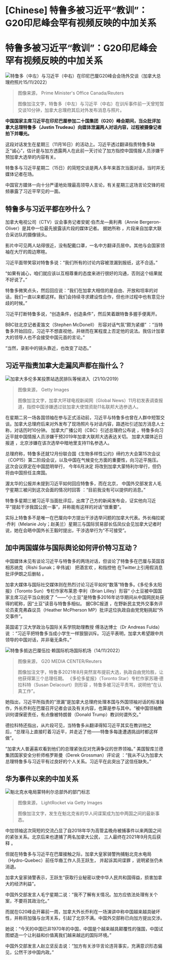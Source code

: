 # [Chinese] 特鲁多被习近平“教训”：G20印尼峰会罕有视频反映的中加关系

#  特鲁多被习近平“教训”：G20印尼峰会罕有视频反映的中加关系


![特鲁多（中左）与习近平（中右）在印尼巴厘G20峰会会场外交谈（加拿大总理府照片15/11/2022）](_127663260_143932.2022-11-15t143844z_1925302797_rc2emx9vd89j_rtrmadp_3_g20-summit-trudeau-xi.jpg)

> 图像来源，  Prime Minister's Office Canada/Reuters
>
> 图像加注文字，特鲁多（中左）与习近平（中右）在训斥事件前一天曾短暂交谈10分钟，加拿大总理府其后对外发布消息与照片。

**中国国家主席习近平在印尼巴厘参加二十国集团（G20）峰会期间，当众批评加拿大总理特鲁多（Justin Trudeau）向媒体泄漏两人对话内容，过程被摄像记者拍下并曝光。**

这段对话发生在星期三（11月16日）的活动上。习近平透过翻译指责特鲁多缺乏“诚心”，估计是与加方透露两人在此前一天讨论了加方指控中国情报人员涉嫌干预加拿大选举的内容有关。

特鲁多与习近平星期二（15日）的简短交谈是两人多年来首次当面对话，当时并无媒体记者在场。

中国官方媒体一向十分严谨地处理最高领导人言论，有关星期三这场言论交锋的视频暴露了习近平罕见的一面。

##  特鲁多与习近平都在吵什么？


加拿大电视公司（CTV）议会事务记者安妮·伯杰龙—奥利弗（Annie Bergeron-Oliver）是其中一位最先披露该片段的媒体记者。 据她所称  ，片段来自加拿大联合采访队的摄像镜头。

影片中可见两人站得很近，没有配戴口罩，一名中方翻译员居中。其他与会国家领袖在大厅的周边寒暄。

习近平面带笑容对特鲁多说：“我们所有的讨论内容被泄漏到报纸，这不合适。”

“如果有诚心，咱们就应该以互相尊重的态度来进行很好的沟通，否则这个结果就不好说了。”

特鲁多微笑点头，然后回应说：“我们在加拿大相信的是自由、开放和坦率的对话，我们一直以来都这样。我们会持续寻求建设性合作，但也许过程中也有意见分歧的时候。”

习近平打断特鲁多说，“创造条件，创造条件”，然后笑着跟特鲁多握手便离开。

BBC驻北京记者麦笛文（Stephen McDonell） 形容对话气氛“颇为紧绷”  ：“当特鲁多开始回应，习近平不想直视他，并继而在某程度上否定他的说法。我估计加拿大的领导人也不会接受中国元首的言论。”

“当然，录影中的镜头靠近，也改变了动态。”

##  习近平指责加拿大走漏风声都在指什么？

![加拿大多伦多某投票站选民排队等候进入（21/10/2019）](_127666248_gettyimages-1177435069.jpg)

> 图像来源，  Getty Images
>
> 图像加注文字，加拿大环球电视新闻网（Global News）11月初发表调查报道，指控中国涉嫌透过驻加拿大使馆资助11名联邦大选参选人。

在星期二另一场各国领袖在参与正式活动前，习近平与特鲁多也曾在人群中短暂交谈。加拿大总理府后来对外发布了现场照片与对话内容，路透社引述加方消息人士称，对话历时10分钟。
 加拿大广播公司（CBC）引述总理府公布说  ，特鲁多向习近平就中国情报人员涉嫌干预2019年加拿大联邦大选表达关切。 加拿大媒体近日报道  ，北京涉嫌在该次选举中暗地里支持11名参选人。

总理府称，特鲁多还就12月份联合国《生物多样性公约》缔约方大会第15次会议（COP15）第二阶段会议，以及中国在气候变化方面的重要性，向习近平施压。这次会议原定在中国昆明举行， 今年6月决定  将改到加拿大蒙特利尔举行，但仍将由中国担任主席国。

渥太华的公报并未提到习近平如何回应特鲁多，而在北京， 中国外交部发言人毛宁星期三被问到这次会面的情况时回答  ：“目前我没有可以提供的消息。”

特鲁多星期三被习近平当面批评后，出席了己方的新闻发布会，证实他向习近平“提起干涉我国公民一事”，并称能有这样的对话“很重要”。

实际上特鲁多不是唯一在巴厘向中方提出干涉选举问题的加拿大代表。外长梅拉妮·乔利（Melanie Joly；赵美兰）星期三与国际贸易部长伍凤仪会见加拿大记者时说，她在会晤中国外长王毅时提出，干涉选举行为“不可接受”。

##  加中两国媒体与国际舆论如何评价特习互动？

中国媒体未见有谈论习近平与特鲁多的两场对话，但谈论了特鲁多在巴厘与英国首相苏纳克（Rishi Sunak；辛伟诚） 把酒言欢  ，和指控他 在Twitter上引用假消息批评伊朗之后删帖  。

加拿大媒体与国际社交媒体则在热烈讨论习近平如何“数落”特鲁多。《多伦多太阳报》（Toronto Sun）专栏作家布莱恩·李利（Brian Lilley）形容“ 小土豆被中国国家主席习近平当众削皮了  ”——“小土豆”是特鲁多2016年访华期间从中国网民处获得的昵称，因“土豆”读音与特鲁多相似。
 据CBC报道  ，在野新民主党外交事务评论员麦克弗森议员（Heather McPherson MP）批评这位执政自由党党魁挑起“外交事件”。

英国诺丁汉大学政治与国际关系学院助理教授 傅洛达博士（Dr Andreas Fulda）说  ：“习近平把特鲁多当成小学生一样狠狠训斥。习近平表明，加拿大希望跟中共领导的中国对话，并非毫无条件。”

![特鲁多抵达巴厘伍拉·赖国际机场国际机场（14/11/2022）](_127666250_163737.2022-11-14t163709z_69018020_rc2jlx900twd_rtrmadp_3_g20-summit.jpg)

> 图像来源，  G20 MEDIA CENTER/Reuters
>
> 图像加注文字，特鲁多2021年8月突然宣布提前大选，执政自由党险胜，让他获得第三个总理任期。
 《多伦多星报》（Toronto Star）专栏作家苏珊·德拉科特（Susan Delacourt）则形容  ，特鲁多被习近平责骂，说明他“在认真工作”。

她指出，习近平所指责的“泄漏”是加拿大总理府处理本国与外国领袖对话的标准操作，外长乔利在巴厘召开记者会谈及有关内容，也算是参与其中。“被中国领袖教训何谓保密责任，有点像被特朗普（Donald Trump）教训何谓外交。”

德拉科特还指出，从片段可见，当特鲁多从翻译得知习近平其实在教训他之后，“总理马上直接盯着习近平，并走近了他——特鲁多每逢遭遇挑战时都这样做”。

“加拿大人普遍喜欢看到他们的总理紧张应对充满争议的世界领袖。”
 美国智库兰德集团国家安全分析师格罗斯曼（Derek Grossman）评论说  ：“我从不认为加拿大总理特鲁多与习近平有过良好的个人关系。习近平在此突出了这信任缺失。”

##  华为事件以来的中加关系

![魁北克水电局蒙特利尔总部外的部门标志](_127663262_b79ef493-5f3a-4f62-9048-2fa191726230.jpg)

> 图像来源，  LightRocket via Getty Images
>
> 图像加注文字，发生在魁北克省的华人间谍案成为加中两国之间的最新事态。

中加领袖这次简短的交流凸显了自2018年华为高管孟晚舟被捕事件以来两国之间的紧张关系。北京后来也逮捕了两名加拿大公民， 三人最终在2021年9月先后获释  。

但就在特鲁多与习近平在巴厘接触之际，加拿大皇家骑警拘捕魁北克水电局（Hydro-Quebec）前任华裔工作人员王跃生， 并起诉其间谍罪  ，说明紧张仍未消退。

加拿大皇家骑警表示，王跃生“获取行业秘密以使中华人民共和国得益，损害加拿大的经济利益”。

中国外交部发言人毛宁星期二说：“我不了解有关情况。加方应依法处理有关个案，不要将其政治化。”

而就在G20峰会开幕前一周，加拿大外长乔利在一场演讲中称中国越来越具破坏性，并称将加强与台湾关系，引起了北京不满。中国外交部称已向加方提出交涉。

她说：“今天的中国已非1970年的中国，中国是个越来越具颠覆性的强国，中国试图塑造一个让利益和价值离我们越来越远的国际环境。”

中国外交部发言人赵立坚反击说：“加方有关涉华言论违背事实，充满意识形态偏见，公然干涉中国内政。”


